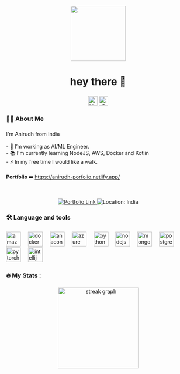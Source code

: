 <div align="center">
  <img height="150" src="https://media.giphy.com/media/M9gbBd9nbDrOTu1Mqx/giphy.gif"  />
</div>

###

<h1 align="center">hey there 👋</h1>

###

<div align="center">

  <a href="https://www.linkedin.com/in/anirudh-b-k/" target="_blank">
    <img src="https://img.shields.io/static/v1?message=LinkedIn&logo=linkedin&label=&color=0077B5&logoColor=white&labelColor=&style=for-the-badge" height="25" alt="LinkedIn Logo" />
  </a>

  <a href="mailto:anirudhnbua@gmail.com" target="_blank">
    <img src="https://img.shields.io/static/v1?message=Gmail&logo=gmail&label=&color=D14836&logoColor=white&labelColor=&style=for-the-badge" height="25" alt="Gmail Logo" />
  </a>

</div>


###

<h3 align="left">👩‍💻  About Me</h3>

###

<p align="left">I'm Anirudh from India<br><br>- 🔭 I’m working as AI/ML Engineer.<br>- 📚 I'm currently learning NodeJS, AWS, Docker and Kotlin<br>- ⚡ In my free time I would like a walk.<br><br><b>Portfolio ➡️</b> <a href="https://anirudh-porfolio.netlify.app/">https://anirudh-porfolio.netlify.app/</a></p>
<br>
<p align="center">
  <a href="https://anirudh-porfolio.netlify.app/" target="_blank">
    <img src="https://img.shields.io/badge/Portfolio-Live-4FC3F7?style=for-the-badge&logo=netlify" alt="Portfolio Link" />
  </a>
  <img src="https://img.shields.io/badge/Location-India-FF6E40?style=for-the-badge&logo=india" alt="Location: India" />
</p>


###

<h3 align="left">🛠 Language and tools</h3>

###

<div align="left">
  <img src="https://cdn.jsdelivr.net/gh/devicons/devicon/icons/amazonwebservices/amazonwebservices-line-wordmark.svg" height="40" alt="amazonwebservices logo"  />
  <img width="12" />
  <img src="https://cdn.jsdelivr.net/gh/devicons/devicon/icons/docker/docker-plain-wordmark.svg" height="40" alt="docker logo"  />
  <img width="12" />
  <img src="https://cdn.jsdelivr.net/gh/devicons/devicon/icons/anaconda/anaconda-original.svg" height="40" alt="anaconda logo"  />
  <img width="12" />
  <img src="https://cdn.jsdelivr.net/gh/devicons/devicon/icons/azure/azure-original.svg" height="40" alt="azure logo"  />
  <img width="12" />
  <img src="https://cdn.jsdelivr.net/gh/devicons/devicon/icons/python/python-original.svg" height="40" alt="python logo"  />
  <img width="12" />
  <img src="https://cdn.jsdelivr.net/gh/devicons/devicon/icons/nodejs/nodejs-original.svg" height="40" alt="nodejs logo"  />
  <img width="12" />
  <img src="https://cdn.jsdelivr.net/gh/devicons/devicon/icons/mongodb/mongodb-original.svg" height="40" alt="mongodb logo"  />
  <img width="12" />
  <img src="https://cdn.jsdelivr.net/gh/devicons/devicon/icons/postgresql/postgresql-original.svg" height="40" alt="postgresql logo"  />
  <img width="12" />
  <img src="https://cdn.jsdelivr.net/gh/devicons/devicon/icons/pytorch/pytorch-original.svg" height="40" alt="pytorch logo"  />
  <img width="12" />
  <img src="https://cdn.jsdelivr.net/gh/devicons/devicon/icons/intellij/intellij-original.svg" height="40" alt="intellij logo"  />
</div>

###

<h3 align="left">🔥   My Stats :</h3>

###

<div align="center">
  <img src="https://github-readme-streak-stats.herokuapp.com/?user=AnirudhNBUA&theme=dark&hide_border=false" height="220" alt="streak graph" />
</div>


###

<!---
AnirudhNBUA/AnirudhNBUA is a ✨ special ✨ repository because its `README.md` (this file) appears on your GitHub profile.
You can click the Preview link to take a look at your changes.
--->

